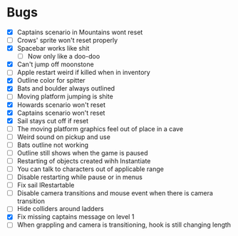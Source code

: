 # Bugs

* [x] Captains scenario in Mountains wont reset
* [ ] Crows' sprite won't reset properly
* [x] Spacebar works like shit
    * [ ] Now only like a doo-doo
* [x] Can't jump off moonstone
* [ ] Apple restart weird if killed when in inventory
* [x] Outline color for spitter
* [x] Bats and boulder always outlined
* [ ] Moving platform jumping is shite
* [x] Howards scenario won't reset
* [x] Captains scenario won't reset
* [x] Sail stays cut off if reset
* [ ] The moving platform graphics feel out of place in a cave
* [ ] Weird sound on pickup and use
* [ ] Bats outline not working
* [ ] Outline still shows when the game is paused
* [ ] Restarting of objects created wihh Instantiate
* [ ] You can talk to characters out of applicable range
* [ ] Disable restarting while pause or in menus
* [ ] Fix sail IRestartable
* [ ] Disable camera transitions and mouse event when there is camera transition
* [ ] Hide colliders around ladders
* [x] Fix missing captains message on level 1
* [ ] When grappling and camera is transitioning, hook is still changing length
